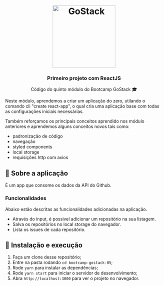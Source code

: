 <h1 align="center">
    <img alt="GoStack" src="https://rocketseat-cdn.s3-sa-east-1.amazonaws.com/bootcamp-header.png" width="200px" />
</h1>

<h3 align="center">
  Primeiro projeto com ReactJS
</h3>
<p align="center">
  Código do quinto módulo do Bootcamp GoStack 🎓
</p>  
<p>
  Neste módulo, aprendemos a criar um aplicação do zero, utilando o comando cli "create react-app", 
  o qual cria uma aplicação base com todas as configurações iniciais necessárias. 

  
  Também reforçamos os principais conceitos aprendido nos módulo anteriores e aprendemos alguns conceitos novos tais como: 
  
  - padronização de código 
  - navegação 
  - styled components
  - local storage 
  - requisições http com axios
  
</p>

## :rocket: Sobre a aplicação

<p>
 É um app que consome os dados da API do Github. 
</p>

### **Funcionalidades**

Abaixo estão descritas as funcionalidades adicionadas na aplicação.

- Através do input, é possivel adicionar um repositório na sua listagem.
- Salva os repositórios no local storage do navegador.
- Lista os issues de cada repositório. 


## 🚀 Instalação e execução

1. Faça um clone desse repositório;
2. Entre na pasta rodando `cd bootcamp-gostack-05`;
3. Rode `yarn` para instalar as dependências;
4. Rode `yarn start` para iniciar o servidor de desenvolvimento;
5. Abra `http://localhost:3000` para ver o projeto no navegador.

